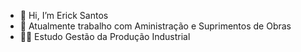 - 👋 Hi, I’m Erick Santos
- 👷 Atualmente trabalho com Aministração e Suprimentos de Obras
- 👨‍🎓 Estudo Gestão da Produção Industrial


<!---
erickzix/erickzix is a ✨ special ✨ repository because its `README.md` (this file) appears on your GitHub profile.
You can click the Preview link to take a look at your changes.
--->
